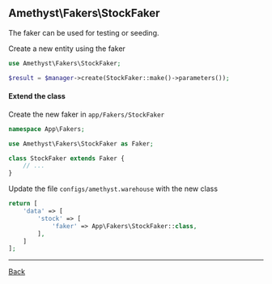 ## Amethyst\Fakers\StockFaker

The faker can be used for testing or seeding.

Create a new entity using the faker

```php
use Amethyst\Fakers\StockFaker;

$result = $manager->create(StockFaker::make()->parameters());
```

#### Extend the class

Create the new faker in `app/Fakers/StockFaker`
```php
namespace App\Fakers;

use Amethyst\Fakers\StockFaker as Faker;

class StockFaker extends Faker {
	// ...
}
```
Update the file `configs/amethyst.warehouse` with the new class
```php
return [
    'data' => [
        'stock' => [
            'faker' => App\Fakers\StockFaker::class,
        ],
    ]
];
```


---
[Back](index.md)